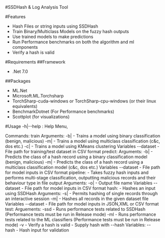 #SSDHash & Log Analysis Tool

#Features
- Hash Files or string inputs using SSDHash
- Train Binary/Multiclass Models on the fuzzy hash outputs
- Use trained models to make predictions
- Run Performance benchmarks on both the algorithm and ml components
- Verify a hash is valid

#Requirements
##Framework
- .Net 7.0

##Packages
- ML.Net
- Microsoft.ML.Torchsharp
- TorchSharp-cuda-windows or TorchSharp-cpu-windows (or their linux equivalents)
- BenchmarkDotnet (For Performance benchmarks)
- Scottplot (for visualizations)

#Usage
-h|--help : Help Menu,

Commands:
train 
    Arguments:
        -b|                 - Trains a model using binary classification (benign, malicious)
        -m|                 - Trains a model using multiclass classification (c&c, dos etc.)
        -c|                 - Trains a model using KMeans clustering
    Variables
        --dataset           - File path for training/test dataset in CSV format
predict:
        Arguments:
        -b|                 - Predicts the class of a hash record using a binary classification model  (benign, malicious)
        -m|                 - Predicts the class of a hash record using a multiclass classification model (c&c, dos etc.)
    Variables
        --dataset           - File path for model inputs in CSV format
pipeline:   - Takes fuzzy hash inputs and performs multi-stage classification, outputting malicious records and their behaviour type in file output
    Arguments:
        -o|                 - Output file name
    Variables
        --dataset           - File path for model inputs in CSV format
hash:   - Hashes an input using SSDHash
    Arguments:
        -s|                 - Permits hashing of single records through an interactive session
        -m|                 - Hashes all records in the given dataset file
    Variables
        --dataset           - File path for model inputs in JSON,XML or CSV format
test:
    Arguements:
        -ssd                - Runs performance tests related to SSDHash (Performance tests must be run in Release mode)
        -ml                 - Runs performance tests related to the ML classifiers (Performance tests must be run in Release mode)
        -v                  - Verify a hash is valid - Supply hash with --hash
    Variables:
                    --hash              - Hash input for validation


